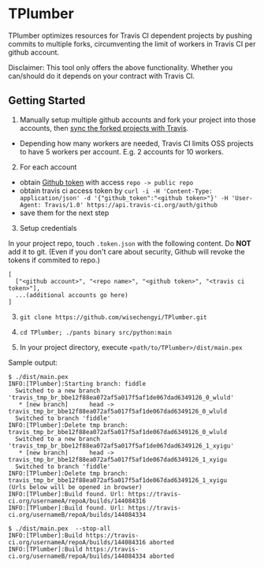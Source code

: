 # TPlumber
TPlumber optimizes resources for Travis CI dependent projects by pushing commits to multiple forks, circumventing the limit of workers in Travis CI per github account.

Disclaimer: This tool only offers the above functionality. Whether you can/should do it depends on your contract with Travis CI.

## Getting Started

1. Manually setup multiple github accounts and fork your project into those accounts, then [sync the forked projects with Travis](https://docs.travis-ci.com/user/getting-started/#To-get-started-with-Travis-CI%3A).

  * Depending how many workers are needed, Travis CI limits OSS projects to have 5 workers per account. E.g. 2 accounts for 10 workers.

2. For each account
  * obtain [Github token](https://help.github.com/articles/creating-an-access-token-for-command-line-use/) with access `repo -> public repo`
  * obtain travis ci access token by `curl -i -H 'Content-Type: application/json' -d '{"github_token":"<github token>"}' -H 'User-Agent: Travis/1.0' https://api.travis-ci.org/auth/github`
  * save them for the next step
  
3. Setup credentials

  In your project repo, touch `.token.json` with the following content. Do **NOT** add it to git. (Even if you don't care about security, Github will revoke the tokens if commited to repo.)
  ```
  [
    ["<github account>", "<repo name>", "<github token>", "<travis ci token>"],
    ...(additional accounts go here)
  ]
  ```

3. `git clone https://github.com/wisechengyi/TPlumber.git`

4. `cd TPlumber; ./pants binary src/python:main`

5. In your project directory, execute `<path/to/TPlumber>/dist/main.pex`

  Sample output:
  ```
  $ ./dist/main.pex 
  INFO:[TPlumber]:Starting branch: fiddle
  	Switched to a new branch 'travis_tmp_br_bbe12f88ea072af5a017f5af1de067dad6349126_0_wluld'
  	 * [new branch]      head -> travis_tmp_br_bbe12f88ea072af5a017f5af1de067dad6349126_0_wluld
  	Switched to branch 'fiddle'
  INFO:[TPlumber]:Delete tmp branch: travis_tmp_br_bbe12f88ea072af5a017f5af1de067dad6349126_0_wluld
  	Switched to a new branch 'travis_tmp_br_bbe12f88ea072af5a017f5af1de067dad6349126_1_xyigu'
  	 * [new branch]      head -> travis_tmp_br_bbe12f88ea072af5a017f5af1de067dad6349126_1_xyigu
  	Switched to branch 'fiddle'
  INFO:[TPlumber]:Delete tmp branch: travis_tmp_br_bbe12f88ea072af5a017f5af1de067dad6349126_1_xyigu
  (Urls below will be opened in browser)
  INFO:[TPlumber]:Build found. Url: https://travis-ci.org/usernameA/repoA/builds/144084316
  INFO:[TPlumber]:Build found. Url: https://travis-ci.org/usernameB/repoA/builds/144084334
  
  $ ./dist/main.pex  --stop-all
  INFO:[TPlumber]:Build https://travis-ci.org/usernameA/repoA/builds/144084316 aborted
  INFO:[TPlumber]:Build https://travis-ci.org/usernameB/repoA/builds/144084334 aborted
  ```
